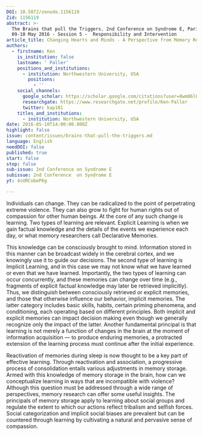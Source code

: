 ```yaml
---
DOI: 10.5072/zenodo.1156119
Zid: 1156119
abstract: >-
  The Brains that pull the Triggers. 2nd Conference on Syndrome E, Paris IAS,
  09-10 May 2016 - Session 5 -  Responsibility and Intervention
article_title: Changing Hearts and Minds - A Perspective from Memory Research
authors:
  - firstname: Ken
    is_institution: false
    lastname: ' Paller'
    positions_and_institutions:
      - institution: Northwestern University, USA
        positions:
          - ''
    social_channels:
      google_scholar: https://scholar.google.com/citations?user=8wmO6l0AAAAJ&hl=en
      researchgate: https://www.researchgate.net/profile/Ken-Paller
      twitter: kap101
    titles_and_institutions:
      - institution: Northwestern University, USA
date: 2016-05-10T14:00:00.000Z
highlight: false
issue: content/issues/brains-that-pull-the-triggers.md
language: English
needDOI: false
published: true
start: false
stop: false
sub-issue: 2nd Conference on Syndrome E
subissue: 2nd Conference  on Syndrome E
yt: 4sURCobeP6g

---
```


Individuals can change. They can be radicalized to the point of perpetrating extreme violence. They can also grow to fight for human rights out of compassion for other human beings. At the core of any such change is learning. Two types of learning are relevant. Explicit Learning is when we gain factual knowledge and the details of the events we experience each day, or what memory researchers call Declarative Memories. 

This knowledge can be consciously brought to mind. Information stored in this manner can be broadcast widely in the cerebral cortex, and we knowingly use it to guide our decisions. The second type of learning is Implicit Learning, and in this case we may not know what we have learned or even that we have learned. Importantly, the two types of learning can occur concurrently, and these memories can change over time (e.g., fragments of explicit factual knowledge may later be retrieved implicitly). Thus, we distinguish between consciously retrieved or explicit memories, and those that otherwise influence our behavior, implicit memories. The latter category includes basic skills, habits, certain priming phenomena, and conditioning, each operating based on different principles. Both implicit and explicit memories can impact decision making even though we generally recognize only the impact of the latter. Another fundamental principal is that learning is not merely a function of changes in the brain at the moment of information acquisition — to produce enduring memories, a protracted extension of the learning process must continue after the initial experience. 

Reactivation of memories during sleep is now thought to be a key part of effective learning. Through reactivation and association, a progressive process of consolidation entails various adjustments in memory storage. Armed with this knowledge of memory storage in the brain, how can we conceptualize learning in ways that are incompatible with violence? Although this question must be addressed through a wide range of perspectives, memory research can offer some useful insights. The principals of memory storage apply to learning about social groups and regulate the extent to which our actions reflect tribalism and selfish forces. Social categorization and implicit social biases are prevalent but can be countered through learning by cultivating a natural and pervasive sense of compassion.

<Youtube yt="4sURCobeP6g" caption="Changing Hearts and Minds - A Perspective from Memory Research" start="false" stop="false"></Youtube>